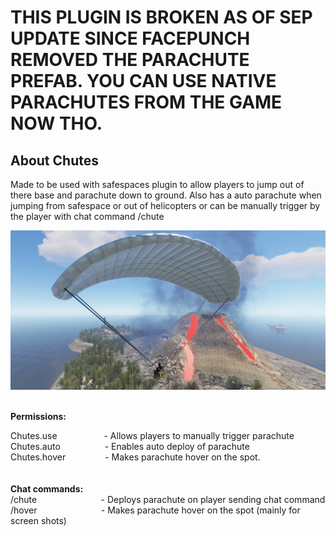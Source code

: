 <h1>THIS PLUGIN IS BROKEN AS OF SEP UPDATE SINCE FACEPUNCH REMOVED THE PARACHUTE PREFAB. YOU CAN USE NATIVE PARACHUTES FROM THE GAME NOW THO.</h1>


<h2 class="ipsType_sectionHead">About Chutes</h2>
<div class="ipsType_normal ipsSpacer_top">
<div class="ipsType_richText ipsContained ipsType_break" data-controller="core.front.core.lightboxedImages">
<p>Made to be used with safespaces plugin to allow players to jump out of there base and parachute down to ground. Also has a auto parachute when jumping from safespace or out of helicopters or can be manually trigger by the player with chat command /chute</p>
</div>
</div>
<p><strong><img src="https://github.com/bmgjet/Chutes/raw/main/parachutess.jpg" />&nbsp;</strong></p>
<p><strong>Permissions: <br /></strong></p>
<p>Chutes.use &nbsp;&nbsp;&nbsp;&nbsp;&nbsp;&nbsp;&nbsp;&nbsp;&nbsp;&nbsp;&nbsp;&nbsp;&nbsp;&nbsp;&nbsp;&nbsp;&nbsp; - Allows players to manually trigger parachute<br />Chutes.auto &nbsp;&nbsp;&nbsp;&nbsp;&nbsp;&nbsp;&nbsp;&nbsp;&nbsp;&nbsp;&nbsp;&nbsp;&nbsp;&nbsp;&nbsp;&nbsp; - Enables auto deploy of parachute<br />Chutes.hover &nbsp;&nbsp;&nbsp;&nbsp;&nbsp;&nbsp;&nbsp;&nbsp;&nbsp;&nbsp;&nbsp;&nbsp;&nbsp;&nbsp; - Makes parachute hover on the spot.<br /><br /><br /><strong>Chat commands:<br /></strong>/chute&nbsp;&nbsp;&nbsp;&nbsp;&nbsp;&nbsp;&nbsp;&nbsp;&nbsp;&nbsp;&nbsp;&nbsp;&nbsp;&nbsp;&nbsp;&nbsp;&nbsp;&nbsp;&nbsp;&nbsp;&nbsp;&nbsp;&nbsp;&nbsp;&nbsp; - Deploys parachute on player sending chat command<br />/hover&nbsp;&nbsp;&nbsp;&nbsp;&nbsp;&nbsp;&nbsp;&nbsp;&nbsp;&nbsp;&nbsp;&nbsp;&nbsp;&nbsp;&nbsp;&nbsp;&nbsp;&nbsp;&nbsp;&nbsp;&nbsp;&nbsp;&nbsp;&nbsp;&nbsp; - Makes parachute hover on the spot (mainly for screen shots)</p>
